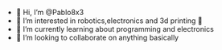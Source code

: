- 👋 Hi, I’m @Pablo8x3
- 👀 I’m interested in robotics,electronics and 3d printing 🤖
- 🌱 I’m currently learning about programming and electronics
- 💞️ I’m looking to collaborate on anything basically
